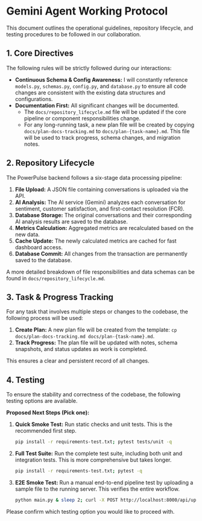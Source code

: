# Gemini Agent Working Protocol

This document outlines the operational guidelines, repository lifecycle, and testing procedures to be followed in our collaboration.

## 1. Core Directives

The following rules will be strictly followed during our interactions:

-   **Continuous Schema & Config Awareness:** I will constantly reference `models.py`, `schemas.py`, `config.py`, and `database.py` to ensure all code changes are consistent with the existing data structures and configurations.
-   **Documentation First:** All significant changes will be documented.
    -   The `docs/repository_lifecycle.md` file will be updated if the core pipeline or component responsibilities change.
    -   For any long-running task, a new plan file will be created by copying `docs/plan-docs-tracking.md` to `docs/plan-{task-name}.md`. This file will be used to track progress, schema changes, and migration notes.

## 2. Repository Lifecycle

The PowerPulse backend follows a six-stage data processing pipeline:

1.  **File Upload:** A JSON file containing conversations is uploaded via the API.
2.  **AI Analysis:** The AI service (Gemini) analyzes each conversation for sentiment, customer satisfaction, and first-contact resolution (FCR).
3.  **Database Storage:** The original conversations and their corresponding AI analysis results are saved to the database.
4.  **Metrics Calculation:** Aggregated metrics are recalculated based on the new data.
5.  **Cache Update:** The newly calculated metrics are cached for fast dashboard access.
6.  **Database Commit:** All changes from the transaction are permanently saved to the database.

A more detailed breakdown of file responsibilities and data schemas can be found in `docs/repository_lifecycle.md`.

## 3. Task & Progress Tracking

For any task that involves multiple steps or changes to the codebase, the following process will be used:

1.  **Create Plan:** A new plan file will be created from the template: `cp docs/plan-docs-tracking.md docs/plan-{task-name}.md`.
2.  **Track Progress:** The plan file will be updated with notes, schema snapshots, and status updates as work is completed.

This ensures a clear and persistent record of all changes.

## 4. Testing

To ensure the stability and correctness of the codebase, the following testing options are available.

**Proposed Next Steps (Pick one):**

1.  **Quick Smoke Test:** Run static checks and unit tests. This is the recommended first step.
    ```bash
    pip install -r requirements-test.txt; pytest tests/unit -q
    ```
2.  **Full Test Suite:** Run the complete test suite, including both unit and integration tests. This is more comprehensive but takes longer.
    ```bash
    pip install -r requirements-test.txt; pytest -q
    ```
3.  **E2E Smoke Test:** Run a manual end-to-end pipeline test by uploading a sample file to the running server. This verifies the entire workflow.
    ```bash
    python main.py & sleep 2; curl -X POST http://localhost:8000/api/upload-json -F "file=@tests/fixtures/sample_conversations.json" -F "force_reprocess=false"
    ```

Please confirm which testing option you would like to proceed with.
